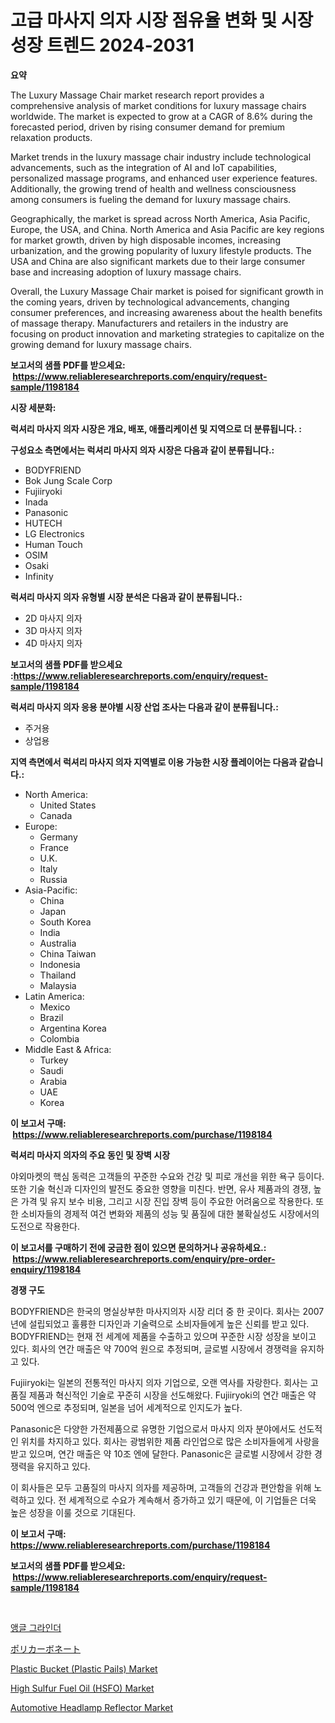 <p><h1>고급 마사지 의자 시장 점유율 변화 및 시장 성장 트렌드 2024-2031</h1></p><p><strong>요약</strong></p>
<p><p>The Luxury Massage Chair market research report provides a comprehensive analysis of market conditions for luxury massage chairs worldwide. The market is expected to grow at a CAGR of 8.6% during the forecasted period, driven by rising consumer demand for premium relaxation products.</p><p>Market trends in the luxury massage chair industry include technological advancements, such as the integration of AI and IoT capabilities, personalized massage programs, and enhanced user experience features. Additionally, the growing trend of health and wellness consciousness among consumers is fueling the demand for luxury massage chairs.</p><p>Geographically, the market is spread across North America, Asia Pacific, Europe, the USA, and China. North America and Asia Pacific are key regions for market growth, driven by high disposable incomes, increasing urbanization, and the growing popularity of luxury lifestyle products. The USA and China are also significant markets due to their large consumer base and increasing adoption of luxury massage chairs.</p><p>Overall, the Luxury Massage Chair market is poised for significant growth in the coming years, driven by technological advancements, changing consumer preferences, and increasing awareness about the health benefits of massage therapy. Manufacturers and retailers in the industry are focusing on product innovation and marketing strategies to capitalize on the growing demand for luxury massage chairs.</p></p>
<p><strong>보고서의 샘플 PDF를 받으세요: &nbsp;<a href="https://www.reliableresearchreports.com/enquiry/request-sample/1198184">https://www.reliableresearchreports.com/enquiry/request-sample/1198184</a></strong></p>
<p><strong>시장 세분화:</strong></p>
<p><strong> 럭셔리 마사지 의자 시장은 개요, 배포, 애플리케이션 및 지역으로 더 분류됩니다. :</strong></p>
<p><strong>구성요소 측면에서는 럭셔리 마사지 의자 시장은 다음과 같이 분류됩니다.:</strong></p>
<p><ul><li>BODYFRIEND</li><li>Bok Jung Scale Corp</li><li>Fujiiryoki</li><li>Inada</li><li>Panasonic</li><li>HUTECH</li><li>LG Electronics</li><li>Human Touch</li><li>OSIM</li><li>Osaki</li><li>Infinity</li></ul></p>
<p><strong> 럭셔리 마사지 의자 유형별 시장 분석은 다음과 같이 분류됩니다.:</strong></p>
<p><ul><li>2D 마사지 의자</li><li>3D 마사지 의자</li><li>4D 마사지 의자</li></ul></p>
<p><strong>보고서의 샘플 PDF를 받으세요 :<a href="https://www.reliableresearchreports.com/enquiry/request-sample/1198184">https://www.reliableresearchreports.com/enquiry/request-sample/1198184</a></strong></p>
<p><strong> 럭셔리 마사지 의자 응용 분야별 시장 산업 조사는 다음과 같이 분류됩니다.:</strong></p>
<p><ul><li>주거용</li><li>상업용</li></ul></p>
<p><strong>지역 측면에서 럭셔리 마사지 의자 지역별로 이용 가능한 시장 플레이어는 다음과 같습니다.:</strong></p>
<p><ul>
    <li>
        North America:
        <ul>
            <li>United States</li>
            <li>Canada</li>
        </ul>
    </li>
    <li>
        Europe:
        <ul>
            <li>Germany</li>
            <li>France</li>
            <li>U.K.</li>
            <li>Italy</li>
            <li>Russia</li>
        </ul>
    </li>
    <li>
        Asia-Pacific:
        <ul>
            <li>China</li>
            <li>Japan</li>
            <li>South Korea</li>
            <li>India</li>
            <li>Australia</li>
            <li>China Taiwan</li>
            <li>Indonesia</li>
            <li>Thailand</li>
            <li>Malaysia</li>
        </ul>
    </li>
    <li>
        Latin America:
        <ul>
            <li>Mexico</li>
            <li>Brazil</li>
            <li>Argentina Korea</li>
            <li>Colombia</li>
        </ul>
    </li>
    <li>
        Middle East & Africa:
        <ul>
            <li>Turkey</li>
            <li>Saudi</li>
            <li>Arabia</li>
            <li>UAE</li>
            <li>Korea</li>
        </ul>
    </li>
    </ul></p>
<p><strong>이 보고서 구매: &nbsp;<a href="https://www.reliableresearchreports.com/purchase/1198184">https://www.reliableresearchreports.com/purchase/1198184</a></strong></p>
<p><strong>럭셔리 마사지 의자의 주요 동인 및 장벽 시장</strong></p>
<p><p>야외마켓의 핵심 동력은 고객들의 꾸준한 수요와 건강 및 피로 개선을 위한 욕구 등이다. 또한 기술 혁신과 디자인의 발전도 중요한 영향을 미친다. 반면, 유사 제품과의 경쟁, 높은 가격 및 유지 보수 비용, 그리고 시장 진입 장벽 등이 주요한 어려움으로 작용한다. 또한 소비자들의 경제적 여건 변화와 제품의 성능 및 품질에 대한 불확실성도 시장에서의 도전으로 작용한다.</p></p>
<p><strong>이 보고서를 구매하기 전에 궁금한 점이 있으면 문의하거나 공유하세요.: &nbsp;<a href="https://www.reliableresearchreports.com/enquiry/pre-order-enquiry/1198184">https://www.reliableresearchreports.com/enquiry/pre-order-enquiry/1198184</a></strong></p>
<p><strong>경쟁 구도</strong></p>
<p><p>BODYFRIEND은 한국의 명실상부한 마사지의자 시장 리더 중 한 곳이다. 회사는 2007년에 설립되었고 훌륭한 디자인과 기술력으로 소비자들에게 높은 신뢰를 받고 있다. BODYFRIEND는 현재 전 세계에 제품을 수출하고 있으며 꾸준한 시장 성장을 보이고 있다. 회사의 연간 매출은 약 700억 원으로 추정되며, 글로벌 시장에서 경쟁력을 유지하고 있다.</p><p>Fujiiryoki는 일본의 전통적인 마사지 의자 기업으로, 오랜 역사를 자랑한다. 회사는 고품질 제품과 혁신적인 기술로 꾸준히 시장을 선도해왔다. Fujiiryoki의 연간 매출은 약 500억 엔으로 추정되며, 일본을 넘어 세계적으로 인지도가 높다.</p><p>Panasonic은 다양한 가전제품으로 유명한 기업으로서 마사지 의자 분야에서도 선도적인 위치를 차지하고 있다. 회사는 광범위한 제품 라인업으로 많은 소비자들에게 사랑을 받고 있으며, 연간 매출은 약 10조 엔에 달한다. Panasonic은 글로벌 시장에서 강한 경쟁력을 유지하고 있다.</p><p>이 회사들은 모두 고품질의 마사지 의자를 제공하며, 고객들의 건강과 편안함을 위해 노력하고 있다. 전 세계적으로 수요가 계속해서 증가하고 있기 때문에, 이 기업들은 더욱 높은 성장을 이룰 것으로 기대된다.</p></p>
<p><strong>이 보고서 구매: &nbsp; <a href="https://www.reliableresearchreports.com/purchase/1198184">https://www.reliableresearchreports.com/purchase/1198184</a></strong></p>
<p><strong>보고서의 샘플 PDF를 받으세요: &nbsp;<a href="https://www.reliableresearchreports.com/enquiry/request-sample/1198184">https://www.reliableresearchreports.com/enquiry/request-sample/1198184</a></strong><strong></strong></p>
<p>&nbsp;</p>
<p><p><a href="https://github.com/xvz497517413/Market-Research-Report-List-1/blob/main/6072321187854.md">앵글 그라인더</a></p><p><a href="https://github.com/mcbeesbxa270/Market-Research-Report-List-1/blob/main/2309174187920.md">ポリカーボネート</a></p><p><a href="https://issuu.com/reportprime-2/docs/plastic-bucket-plastic-pails-market-size-2030.pptx">Plastic Bucket (Plastic Pails) Market</a></p><p><a href="https://invited-way-688.notion.site/High-Sulfur-Fuel-Oil-HSFO-Market-Size-2024-2031-Global-Industrial-Analysis-Key-Geographical-Reg-1ed28215f0b94ea1b18260e466d18ac3">High Sulfur Fuel Oil (HSFO) Market</a></p><p><a href="https://github.com/juancolorado15/Market-Research-Report-List-1/blob/main/automotive-headlamp-reflector-market.md">Automotive Headlamp Reflector Market</a></p></p>